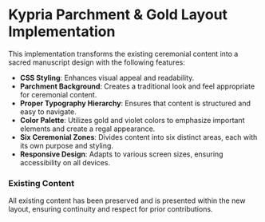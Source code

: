 # Kypria Parchment & Gold Layout Implementation

This implementation transforms the existing ceremonial content into a sacred manuscript design with the following features:

- **CSS Styling**: Enhances visual appeal and readability.
- **Parchment Background**: Creates a traditional look and feel appropriate for ceremonial content.
- **Proper Typography Hierarchy**: Ensures that content is structured and easy to navigate.
- **Color Palette**: Utilizes gold and violet colors to emphasize important elements and create a regal appearance.
- **Six Ceremonial Zones**: Divides content into six distinct areas, each with its own purpose and styling.
- **Responsive Design**: Adapts to various screen sizes, ensuring accessibility on all devices.

### Existing Content

All existing content has been preserved and is presented within the new layout, ensuring continuity and respect for prior contributions.